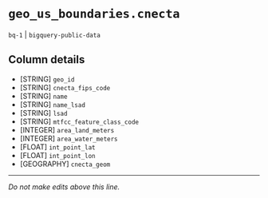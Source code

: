 # `geo_us_boundaries.cnecta`
`bq-1` | `bigquery-public-data`

## Column details
* [STRING]    `geo_id`
* [STRING]    `cnecta_fips_code`
* [STRING]    `name`
* [STRING]    `name_lsad`
* [STRING]    `lsad`
* [STRING]    `mtfcc_feature_class_code`
* [INTEGER]   `area_land_meters`
* [INTEGER]   `area_water_meters`
* [FLOAT]     `int_point_lat`
* [FLOAT]     `int_point_lon`
* [GEOGRAPHY] `cnecta_geom`

-------------------------------------------------------------------------------
*Do not make edits above this line.*
